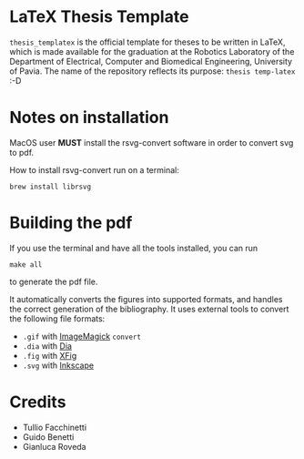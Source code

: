 # LaTeX Thesis Template

`thesis_templatex` is the official template for theses to be written in LaTeX, which is made available for the graduation at the Robotics Laboratory of the Department of Electrical, Computer and Biomedical Engineering, University of Pavia.
The name of the repository reflects its purpose: `thesis temp-latex` :-D

# Notes on installation

MacOS user **MUST** install the rsvg-convert software in order to convert svg to pdf.

How to install rsvg-convert run on a terminal:
```
brew install librsvg
```

# Building the pdf

If you use the terminal and have all the tools installed, you can run

```
make all
```

to generate the pdf file.

It automatically converts the figures into supported formats, and handles the correct generation of the bibliography.
It uses external tools to convert the following file formats:

* `.gif` with [ImageMagick](https://imagemagick.org/index.php) `convert`
* `.dia` with [Dia](http://dia-installer.de/download/linux.html.en)
* `.fig` with [XFig](https://www.xfig.org/)
* `.svg` with [Inkscape](https://inkscape.org/)

# Credits

* Tullio Facchinetti
* Guido Benetti
* Gianluca Roveda

